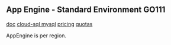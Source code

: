 App Engine - Standard Environment GO111
-

[doc](https://cloud.google.com/appengine/docs/standard/go111)
[cloud-sql mysql](https://cloud.google.com/appengine/docs/standard/go111/using-cloud-sql)
[pricing](https://cloud.google.com/appengine/pricing)
[quotas](https://cloud.google.com/appengine/quotas)

AppEngine is per region.
